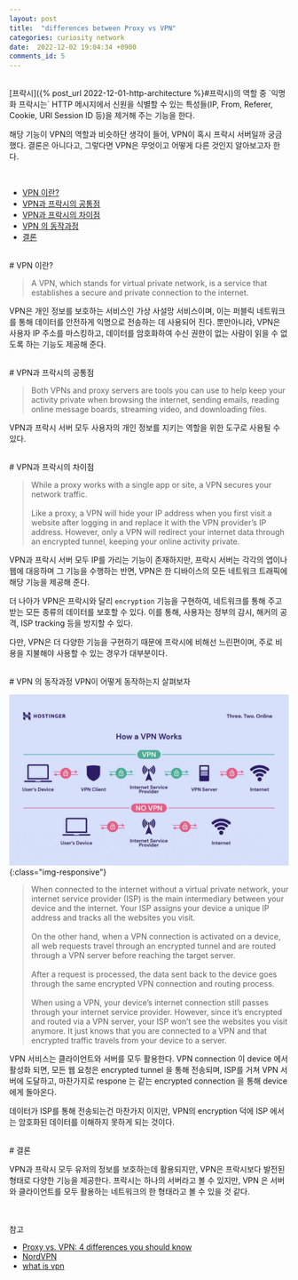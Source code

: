```yaml
---
layout: post
title:  "differences between Proxy vs VPN"
categories: curiosity network
date:  2022-12-02 19:04:34 +0900
comments_id: 5
---
```


<br/>
[프락시]({% post_url 2022-12-01-http-architecture %}#프락시)의 역할 중 `익명화 프락시는` HTTP 메시지에서 신원을 식별할 수 있는 특성들(IP, From, Referer, Cookie, URI Session ID 등)을 제거해 주는 기능을 한다.

해당 기능이 VPN의 역할과 비슷하단 생각이 들어, VPN이 혹시 프락시 서버일까 궁금했다. 결론은 아니다고, 그렇다면 VPN은 무엇이고 어떻게 다른 것인지 알아보고자 한다. 

<br/>

- [VPN 이란?](#vpn-이란)
- [VPN과 프락시의 공통점](#vpn과-프락시의-공통점)
- [VPN과 프락시의 차이점](#vpn과-프락시의-차이점)
- [VPN 의 동작과정](#vpn-의-동작과정)
- [결론](#결론)

<br/>
# VPN 이란?

> A VPN, which stands for virtual private network, is a service that establishes a secure and private connection to the internet.

VPN은 개인 정보를 보호하는 서비스인 가상 사설망 서비스이며, 이는 퍼블릭 네트워크를 통해 데이터를 안전하게 익명으로 전송하는 데 사용되어 진다. 뿐만아니라, VPN은 사용자 IP 주소를 마스킹하고, 데이터를 암호화하여 수신 권한이 없는 사람이 읽을 수 없도록 하는 기능도 제공해 준다.

<br/>
# VPN과 프락시의 공통점

> Both VPNs and proxy servers are tools you can use to help keep your activity private when browsing the internet, sending emails, reading online message boards, streaming video, and downloading files. 

VPN과 프락시 서버 모두 사용자의 개인 정보를 지키는 역할을 위한 도구로 사용될 수 있다. 

<br/>
# VPN과 프락시의 차이점

 > While a proxy works with a single app or site, a VPN secures your network traffic. <br/><br/>
 Like a proxy, a VPN will hide your IP address when you first visit a website after logging in and replace it with the VPN provider’s IP address. However, only a VPN will redirect your internet data through an encrypted tunnel, keeping your online activity private.

 VPN과 프락시 서버 모두 IP를 가리는 기능이 존재하지만, 프락시 서버는 각각의 앱이나 웹에 대응하며 그 기능을 수행하는 반면, VPN은 한 디바이스의 모든 네트워크 트래픽에 해당 기능을 제공해 준다.

더 나아가 VPN은 프락시와 달리 `encryption` 기능을 구현하여, 네트워크를 통해 주고 받는 모든 종류의 데이터를 보호할 수 있다. 이를 통해, 사용자는 정부의 감시, 해커의 공격, ISP tracking 등을 방지할 수 있다.

다만, VPN은 더 다양한 기능을 구현하기 때문에 프락시에 비해선 느린편이며, 주로 비용을 지불해야 사용할 수 있는 경우가 대부분이다.


<br/>
# VPN 의 동작과정
VPN이 어떻게 동작하는지 살펴보자 <br/>

![how-vpn-works](/asset/images/how-vpn-works.png){:class="img-responsive"}

> When connected to the internet without a virtual private network, your internet service provider (ISP) is the main intermediary between your device and the internet. Your ISP assigns your device a unique IP address and tracks all the websites you visit. <br/><br/>
On the other hand, when a VPN connection is activated on a device, all web requests travel through an encrypted tunnel and are routed through a VPN server before reaching the target server.<br/><br/>
After a request is processed, the data sent back to the device goes through the same encrypted VPN connection and routing process. <br/><br/>
When using a VPN, your device’s internet connection still passes through your internet service provider. However, since it’s encrypted and routed via a VPN server, your ISP won’t see the websites you visit anymore. It just knows that you are connected to a VPN and that encrypted traffic travels from your device to a server.

VPN 서비스는 클라이언트와 서버를 모두 활용한다. VPN connection 이 device 에서 활성화 되면, 모든 웹 요청은 encrypted tunnel 을 통해 전송되며, ISP를 거쳐 VPN 서버에 도달하고, 마찬가지로 respone 는 같는 encrypted connection 을 통해 device 에게 돌아온다.

데이터가 ISP를 통해 전송되는건 마찬가지 이지만, VPN의 encryption 덕에 ISP 에서는 암호화된 데이터를 이해하지 못하게 되는 것이다.


<br/>
# 결론

VPN과 프락시 모두 유저의 정보를 보호하는데 활용되지만, VPN은 프락시보다 발전된 형태로 다양한 기능을 제공한다. 프락시는 하나의 서버라고 볼 수 있지만, VPN 은 서버와 클라이언트를 모두 활용하는 네트워크의 한 형태라고 볼 수 있을 것 같다.


<br/>
<br/>
참고

- [Proxy vs. VPN: 4 differences you should know](https://us.norton.com/blog/privacy/proxy-vs-vpn)
- [NordVPN](https://nordvpn.com/blog/vpn-vs-proxy/)
- [what is vpn](https://www.hostinger.com/tutorials/what-is-vpn)